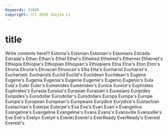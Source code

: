 ```yaml
---
Keywords: 31868
Copyright: (C) 2020 Junjie Li
---
```


# title

Write contents here!!!
Estonia's 
Estonian 
Estonian's 
Estonians 
Estrada 
Estrada's 
Ethan 
Ethan's
Ethel 
Ethel's 
Ethelred 
Ethelred's 
Ethernet 
Ethernet's 
Ethiopia 
Ethiopia's 
Ethiopian 
Ethiopian's
Ethiopians 
Etna 
Etna's 
Eton 
Eton's 
Etruria 
Etruria's 
Etruscan 
Etruscan's 
Etta
Etta's 
Eucharist 
Eucharist's 
Eucharistic 
Eucharists 
Euclid 
Euclid's 
Euclidean 
Euclidean's 
Eugene
Eugene's 
Eugenia 
Eugenia's 
Eugenie 
Eugenie's 
Eugenio 
Eugenio's 
Eula 
Eula's 
Euler
Euler's 
Eumenides 
Eumenides's 
Eunice 
Eunice's 
Euphrates 
Euphrates's 
Eurasia 
Eurasia's 
Eurasian
Eurasian's 
Eurasians 
Euripides 
Euripides's 
Eurodollar 
Eurodollar's 
Eurodollars 
Europa 
Europa's 
Europe
Europe's 
European 
European's 
Europeans 
Eurydice 
Eurydice's 
Eustachian 
Eustachian's 
Euterpe 
Euterpe's
Eva 
Eva's 
Evan 
Evan's 
Evangelina 
Evangelina's 
Evangeline 
Evangeline's 
Evans 
Evans's
Evansville 
Evansville's 
Eve 
Eve's 
Evelyn 
Evelyn's 
Evenki 
Evenki's 
EverReady 
EverReady's
Everest 
Everest's 
